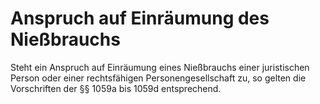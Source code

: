 # Anspruch auf Einräumung des Nießbrauchs

Steht ein Anspruch auf Einräumung eines Nießbrauchs einer juristischen Person oder einer rechtsfähigen Personengesellschaft zu, so gelten die Vorschriften der §§ 1059a bis 1059d entsprechend. 


